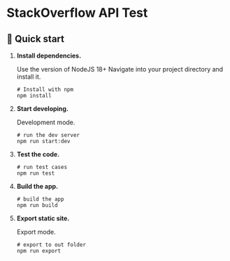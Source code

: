 # StackOverflow API Test

## 🚀 Quick start

1.  **Install dependencies.**

    Use the version of NodeJS 18+
    Navigate into your project directory and install it.

    ```shell
    # Install with npm
    npm install
    ```

2.  **Start developing.**

    Development mode.

    ```shell
    # run the dev server
    npm run start:dev
    ```

3.  **Test the code.**

    ```shell
    # run test cases
    npm run test
    ```

4.  **Build the app.**

    ```shell
    # build the app
    npm run build
    ```

5.  **Export static site.**

    Export mode.

    ```shell
    # export to out folder
    npm run export
    ```
